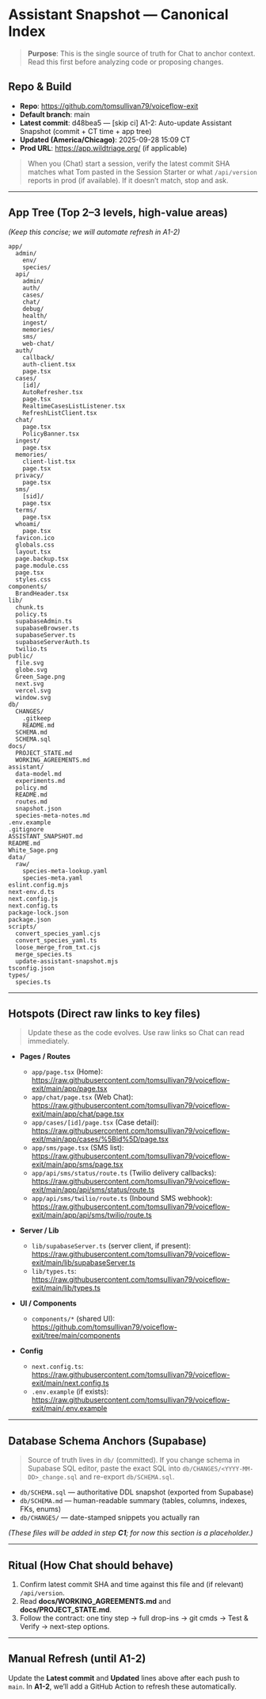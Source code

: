 # Assistant Snapshot — Canonical Index

> **Purpose**: This is the single source of truth for Chat to anchor context.
> Read this first before analyzing code or proposing changes.

## Repo & Build
- **Repo**: https://github.com/tomsullivan79/voiceflow-exit
- **Default branch**: main
- **Latest commit**: d48bea5 — [skip ci] A1-2: Auto-update Assistant Snapshot (commit + CT time + app tree)
- **Updated (America/Chicago)**: 2025-09-28 15:09 CT
- **Prod URL**: https://app.wildtriage.org/  (if applicable)

> When you (Chat) start a session, verify the latest commit SHA matches what Tom pasted in the Session Starter or what `/api/version` reports in prod (if available). If it doesn’t match, stop and ask.

---

## App Tree (Top 2–3 levels, high-value areas)
*(Keep this concise; we will automate refresh in A1-2)*
```text
app/
  admin/
    env/
    species/
  api/
    admin/
    auth/
    cases/
    chat/
    debug/
    health/
    ingest/
    memories/
    sms/
    web-chat/
  auth/
    callback/
    auth-client.tsx
    page.tsx
  cases/
    [id]/
    AutoRefresher.tsx
    page.tsx
    RealtimeCasesListListener.tsx
    RefreshListClient.tsx
  chat/
    page.tsx
    PolicyBanner.tsx
  ingest/
    page.tsx
  memories/
    client-list.tsx
    page.tsx
  privacy/
    page.tsx
  sms/
    [sid]/
    page.tsx
  terms/
    page.tsx
  whoami/
    page.tsx
  favicon.ico
  globals.css
  layout.tsx
  page.backup.tsx
  page.module.css
  page.tsx
  styles.css
components/
  BrandHeader.tsx
lib/
  chunk.ts
  policy.ts
  supabaseAdmin.ts
  supabaseBrowser.ts
  supabaseServer.ts
  supabaseServerAuth.ts
  twilio.ts
public/
  file.svg
  globe.svg
  Green_Sage.png
  next.svg
  vercel.svg
  window.svg
db/
  CHANGES/
    .gitkeep
    README.md
  SCHEMA.md
  SCHEMA.sql
docs/
  PROJECT_STATE.md
  WORKING_AGREEMENTS.md
assistant/
  data-model.md
  experiments.md
  policy.md
  README.md
  routes.md
  snapshot.json
  species-meta-notes.md
.env.example
.gitignore
ASSISTANT_SNAPSHOT.md
README.md
White_Sage.png
data/
  raw/
    species-meta-lookup.yaml
    species-meta.yaml
eslint.config.mjs
next-env.d.ts
next.config.js
next.config.ts
package-lock.json
package.json
scripts/
  convert_species_yaml.cjs
  convert_species_yaml.ts
  loose_merge_from_txt.cjs
  merge_species.ts
  update-assistant-snapshot.mjs
tsconfig.json
types/
  species.ts
```

---

## Hotspots (Direct raw links to key files)
> Update these as the code evolves. Use raw links so Chat can read immediately.

- **Pages / Routes**
  - `app/page.tsx` (Home):  
    https://raw.githubusercontent.com/tomsullivan79/voiceflow-exit/main/app/page.tsx
  - `app/chat/page.tsx` (Web Chat):  
    https://raw.githubusercontent.com/tomsullivan79/voiceflow-exit/main/app/chat/page.tsx
  - `app/cases/[id]/page.tsx` (Case detail):  
    https://raw.githubusercontent.com/tomsullivan79/voiceflow-exit/main/app/cases/%5Bid%5D/page.tsx
  - `app/sms/page.tsx` (SMS list):  
    https://raw.githubusercontent.com/tomsullivan79/voiceflow-exit/main/app/sms/page.tsx
  - `app/api/sms/status/route.ts` (Twilio delivery callbacks):  
    https://raw.githubusercontent.com/tomsullivan79/voiceflow-exit/main/app/api/sms/status/route.ts
  - `app/api/sms/twilio/route.ts` (Inbound SMS webhook):  
    https://raw.githubusercontent.com/tomsullivan79/voiceflow-exit/main/app/api/sms/twilio/route.ts

- **Server / Lib**
  - `lib/supabaseServer.ts` (server client, if present):  
    https://raw.githubusercontent.com/tomsullivan79/voiceflow-exit/main/lib/supabaseServer.ts
  - `lib/types.ts`:  
    https://raw.githubusercontent.com/tomsullivan79/voiceflow-exit/main/lib/types.ts

- **UI / Components**
  - `components/*` (shared UI):  
    https://github.com/tomsullivan79/voiceflow-exit/tree/main/components

- **Config**
  - `next.config.ts`:  
    https://raw.githubusercontent.com/tomsullivan79/voiceflow-exit/main/next.config.ts
  - `.env.example` (if exists):  
    https://raw.githubusercontent.com/tomsullivan79/voiceflow-exit/main/.env.example

---

## Database Schema Anchors (Supabase)
> Source of truth lives in `db/` (committed). If you change schema in Supabase SQL editor,
> paste the exact SQL into `db/CHANGES/<YYYY-MM-DD>_change.sql` and re-export `db/SCHEMA.sql`.

- `db/SCHEMA.sql` — authoritative DDL snapshot (exported from Supabase)
- `db/SCHEMA.md` — human-readable summary (tables, columns, indexes, FKs, enums)
- `db/CHANGES/` — date-stamped snippets you actually ran

*(These files will be added in step **C1**; for now this section is a placeholder.)*

---

## Ritual (How Chat should behave)
1. Confirm latest commit SHA and time against this file and (if relevant) `/api/version`.
2. Read **docs/WORKING_AGREEMENTS.md** and **docs/PROJECT_STATE.md**.
3. Follow the contract: one tiny step → full drop-ins → git cmds → Test & Verify → next-step options.

---

## Manual Refresh (until A1-2)
Update the **Latest commit** and **Updated** lines above after each push to `main`.
In **A1-2**, we’ll add a GitHub Action to refresh these automatically.
